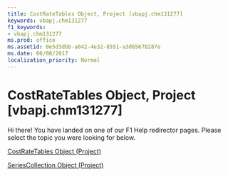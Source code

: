 ```yaml
---
title: CostRateTables Object, Project [vbapj.chm131277]
keywords: vbapj.chm131277
f1_keywords:
- vbapj.chm131277
ms.prod: office
ms.assetid: 0e5d3dbb-a042-4e32-8551-a3d65670287e
ms.date: 06/08/2017
localization_priority: Normal
---
```



# CostRateTables Object, Project [vbapj.chm131277]

Hi there! You have landed on one of our F1 Help redirector pages. Please select the topic you were looking for below.

[CostRateTables Object (Project)](http://msdn.microsoft.com/library/f08a0a0c-d7ef-f315-5435-804897d5158a%28Office.15%29.aspx)

[SeriesCollection Object (Project)](http://msdn.microsoft.com/library/2065e328-f82c-266f-e34c-fa99100c862e%28Office.15%29.aspx)


